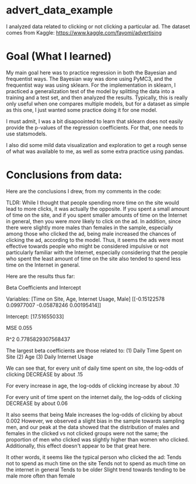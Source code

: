 # advert_data_example
I analyzed data related to clicking or not clicking a particular ad. The dataset comes from Kaggle: https://www.kaggle.com/fayomi/advertising

# Goal (What I learned)

My main goal here was to practice regression in both the Bayesian and frequentist ways. The Bayesian way was done using PyMC3, and the frequentist way was using sklearn. For the implementation in sklearn, I practiced a generalization test of the model by splitting the data into a training and a test set, and then analyzed the results. Typically, this is really only useful when one compares multiple models, but for a dataset as simple as this one, I just wanted some practice doing it for one model. 

I must admit, I was a bit disapoointed to learn that sklearn does not easily provide the p-values of the regression coefficients. For that, one needs to use statsmodels. 

I also did some mild data visualization and exploration to get a rough sense of what was available to me, as well as some extra practice using pandas.

# Conclusions from data:

Here are the conclusions I drew, from my comments in the code:

TLDR: While I thought that people spending more time on the site would lead to more clicks, it was actually the opposite. If you spent a small amount of time on the site, and if you spent smaller amounts of time on the Internet in general, then you were _more_ likely to click on the ad. In addition, since there were slightly more males than females in the sample, especially among those who clicked the ad, being male increased the chances of clicking the ad, according to the model. Thus, it seems the ads were most effective towards people who might be considered impulsive or not particularly familiar with the Internet, especially considering that the people who spent the least amount of time on the site also tended to spend less time on the Internet in general. 


Here are the results thus far:

Beta Coefficients and Intercept

Variables: [Time on Site, Age, Internet Usage, Male]
[[-0.15122578  0.09977007 -0.05878246  0.00195414]]

Intercept:
[17.51655033]

MSE
0.055

R^2
0.7785829307568437

The largest beta coefficients are those related to:
    (1) Daily Time Spent on Site
    (2) Age
    (3) Daily Internet Usage
    
We can see that, for every unit of daily time spent on site, the log-odds
of clicking DECREASE by about .15

For every increase in age, the log-odds of clicking increase by about .10

For every unit of time spent on the internet daily, the log-odds of clicking
DECREASE by about 0.06

It also seems that being Male increases the log-odds of clicking by about 0.002
However, we observed a slight bias in the sample towards sampling men,
and our peak at the data showed that the distribution of males and females
in the clicked vs not clicked groups were not the same; the proportion of men
who clicked was slightly higher than women who clicked. 
Additionally, this effect doesn't appear to be that great here. 

It other words, it seems like the typical person who clicked the ad:
    Tends not to spend as much time on the site
    Tends not to spend as much time on the internet in general
    Tends to be older
    Slight trend towards tending to be male more often than female
